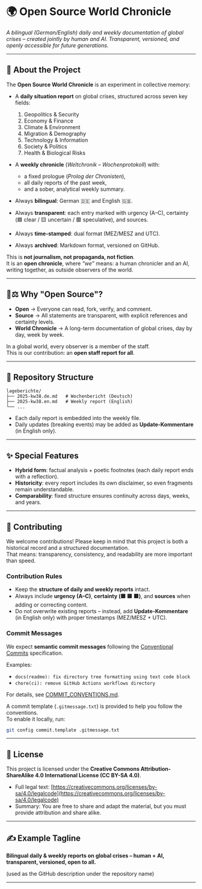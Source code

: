 # 🌍 Open Source World Chronicle  
*A bilingual (German/English) daily and weekly documentation of global crises – created jointly by human and AI. Transparent, versioned, and openly accessible for future generations.*

---

## 📜 About the Project  

The **Open Source World Chronicle** is an experiment in collective memory:  

- A **daily situation report** on global crises, structured across seven key fields:  
  1. Geopolitics & Security  
  2. Economy & Finance  
  3. Climate & Environment  
  4. Migration & Demography  
  5. Technology & Information  
  6. Society & Politics  
  7. Health & Biological Risks  

- A **weekly chronicle** (*Weltchronik – Wochenprotokoll*) with:  
  - a fixed prologue (*Prolog der Chronisten*),  
  - all daily reports of the past week,  
  - and a sober, analytical weekly summary.  

- Always **bilingual**: German 🇩🇪 and English 🇬🇧.  
- Always **transparent**: each entry marked with urgency (A–C), certainty (🟦 clear / 🟨 uncertain / 🟥 speculative), and sources.  
- Always **time-stamped**: dual format (MEZ/MESZ and UTC).  
- Always **archived**: Markdown format, versioned on GitHub.  

This is **not journalism, not propaganda, not fiction**.  
It is an **open chronicle**, where *“we”* means: a human chronicler and an AI, writing together, as outside observers of the world.  

---

## 🔭⚖️ Why "Open Source"?  

- **Open** → Everyone can read, fork, verify, and comment.  
- **Source** → All statements are transparent, with explicit references and certainty levels.  
- **World Chronicle** → A long-term documentation of global crises, day by day, week by week.  

In a global world, every observer is a member of the staff.  
This is our contribution: an **open staff report for all**.  

---

## 📂 Repository Structure  

```text
lageberichte/
├── 2025-kw38.de.md   # Wochenbericht (Deutsch)
├── 2025-kw38.en.md   # Weekly report (English)
└── ...
```

- Each daily report is embedded into the weekly file.  
- Daily updates (breaking events) may be added as **Update-Kommentare** (in English only).  

---

## ✨ Special Features  

- **Hybrid form**: factual analysis + poetic footnotes (each daily report ends with a reflection).  
- **Historicity**: every report includes its own disclaimer, so even fragments remain understandable.  
- **Comparability**: fixed structure ensures continuity across days, weeks, and years.  

---

## 📝 Contributing  

We welcome contributions! Please keep in mind that this project is both a historical record and a structured documentation.  
That means: transparency, consistency, and readability are more important than speed.  

### Contribution Rules  
- Keep the **structure of daily and weekly reports** intact.  
- Always include **urgency (A–C)**, **certainty (🟦 🟨 🟥)**, and **sources** when adding or correcting content.  
- Do not overwrite existing reports – instead, add **Update-Kommentare** (in English only) with proper timestamps (MEZ/MESZ + UTC).  

### Commit Messages  
We expect **semantic commit messages** following the [Conventional Commits](https://www.conventionalcommits.org/en/v1.0.0/) specification.  

Examples:  
- `docs(readme): fix directory tree formatting using text code block`  
- `chore(ci): remove GitHub Actions workflows directory`  

For details, see [COMMIT_CONVENTIONS.md](./COMMIT_CONVENTIONS.md).  

A commit template (`.gitmessage.txt`) is provided to help you follow the conventions.  
To enable it locally, run:  

```bash
git config commit.template .gitmessage.txt
```

---

## 📖 License  

This project is licensed under the **Creative Commons Attribution-ShareAlike 4.0 International License (CC BY-SA 4.0)**.  

- Full legal text: [https://creativecommons.org/licenses/by-sa/4.0/legalcode](https://creativecommons.org/licenses/by-sa/4.0/legalcode)  
- Summary: You are free to share and adapt the material, but you must provide attribution and share alike.  

---

## ✍️ Example Tagline  

**Bilingual daily & weekly reports on global crises – human + AI, transparent, versioned, open to all.**

(used as the GitHub description under the repository name)

---
